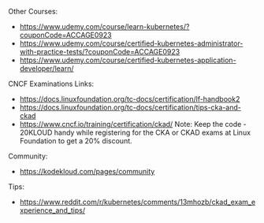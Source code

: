

Other Courses:
 - https://www.udemy.com/course/learn-kubernetes/?couponCode=ACCAGE0923
 - https://www.udemy.com/course/certified-kubernetes-administrator-with-practice-tests/?couponCode=ACCAGE0923
 - https://www.udemy.com/course/certified-kubernetes-application-developer/learn/

CNCF Examinations Links:
 - https://docs.linuxfoundation.org/tc-docs/certification/lf-handbook2
 - https://docs.linuxfoundation.org/tc-docs/certification/tips-cka-and-ckad
 - https://www.cncf.io/training/certification/ckad/
Note: Keep the code - 20KLOUD handy while registering for the CKA or CKAD exams at Linux Foundation to get a 20% discount.


Community:
- https://kodekloud.com/pages/community

Tips:
 - https://www.reddit.com/r/kubernetes/comments/13mhozb/ckad_exam_experience_and_tips/
